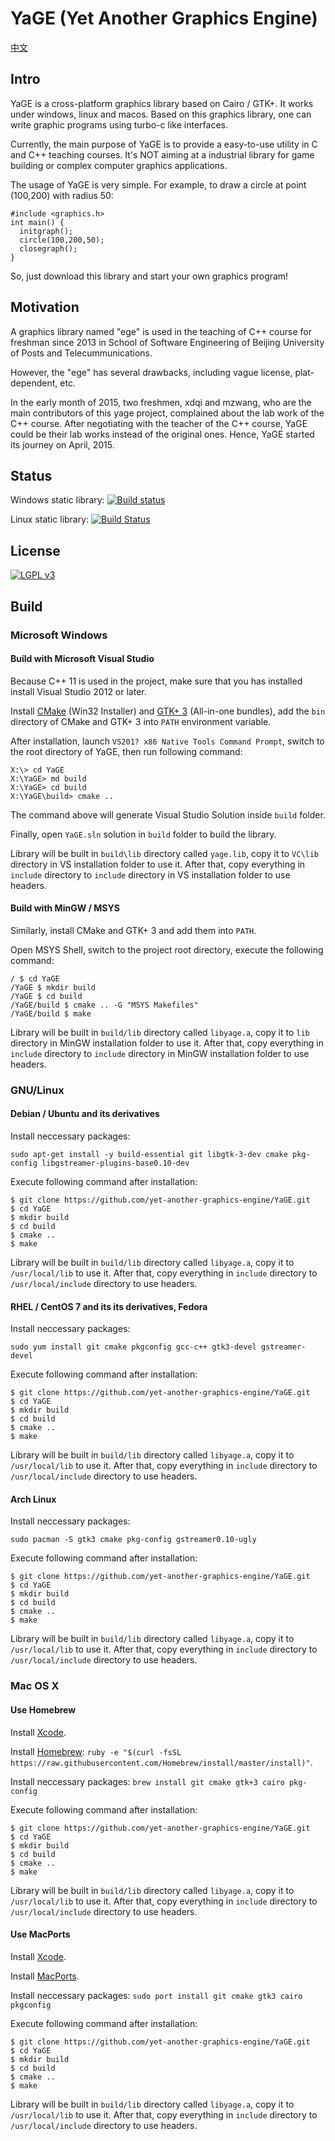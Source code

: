 # YaGE (Yet Another Graphics Engine)

[中文](https://github.com/yet-another-graphics-engine/YaGE/blob/master/README-zh.md)

## Intro

YaGE is a cross-platform graphics library based on Cairo / GTK+. It works under windows, linux and macos.
Based on this graphics library, one can write graphic programs using turbo-c like interfaces.

Currently, the main purpose of YaGE is to provide a easy-to-use utility in C and C++ teaching courses. It's NOT aiming at a industrial library for game building or complex computer graphics applications.

The usage of YaGE is very simple. For example, to draw a circle at point (100,200) with radius 50:

    #include <graphics.h>
    int main() {
      initgraph();
      circle(100,200,50);
      closegraph();
    }

So, just download this library and start your own graphics program!

## Motivation

A graphics library named "ege" is used in the teaching of C++ course for freshman since 2013 in School of Software Engineering of Beijing University of Posts and Telecummunications. 

However, the "ege" has several drawbacks, including vague license, plat-dependent, etc.

In the early month of 2015,  two freshmen, xdqi and mzwang, who are the main contributors of this yage project, complained about the lab work of the C++ course. After negotiating with the teacher of the C++ course, YaGE could be their lab works instead of the original ones. Hence, YaGE started its journey on April, 2015.

## Status

Windows static library: [![Build status](https://img.shields.io/appveyor/ci/xdqi/yage.svg)](https://ci.appveyor.com/project/xdqi/yage)

Linux static library: [![Build Status](https://img.shields.io/travis/yet-another-graphics-engine/YaGE.svg)](https://travis-ci.org/yet-another-graphics-engine/YaGE)

## License

[![LGPL v3](https://www.gnu.org/graphics/lgplv3-147x51.png)](https://www.gnu.org/licenses/)

## Build

### Microsoft Windows

#### Build with Microsoft Visual Studio

Because C++ 11 is used in the project, make sure that you has installed install Visual Studio 2012 or later.

Install [CMake](http://www.cmake.org/download/) (Win32 Installer) and [GTK+ 3](http://www.gtk.org/download/win32.php) (All-in-one bundles), add the `bin` directory of CMake and GTK+ 3 into `PATH` environment variable.

After installation, launch `VS201? x86 Native Tools Command Prompt`, switch to the root directory of YaGE, then run following command:

```
X:\> cd YaGE
X:\YaGE> md build
X:\YaGE> cd build
X:\YaGE\build> cmake ..
```

The command above will generate Visual Studio Solution inside `build` folder.

Finally, open `YaGE.sln` solution in `build` folder to build the library.

Library will be built in `build\lib` directory called `yage.lib`, copy it to `VC\lib` directory in VS installation folder to use it. After that, copy everything in `include` directory to `include` directory in VS installation folder to use headers.

#### Build with MinGW / MSYS

Similarly, install CMake and GTK+ 3 and add them into `PATH`.

Open MSYS Shell, switch to the project root directory, execute the following command:

```
/ $ cd YaGE
/YaGE $ mkdir build
/YaGE $ cd build
/YaGE/build $ cmake .. -G "MSYS Makefiles"
/YaGE/build $ make
```

Library will be built in `build/lib` directory called `libyage.a`, copy it to `lib` directory in MinGW installation folder to use it. After that, copy everything in `include` directory to `include` directory in MinGW installation folder to use headers.

### GNU/Linux

#### Debian / Ubuntu and its derivatives

Install neccessary packages:

`sudo apt-get install -y build-essential git libgtk-3-dev cmake pkg-config libgstreamer-plugins-base0.10-dev`

Execute following command after installation:

```
$ git clone https://github.com/yet-another-graphics-engine/YaGE.git
$ cd YaGE
$ mkdir build
$ cd build
$ cmake ..
$ make
```

Library will be built in `build/lib` directory called `libyage.a`, copy it to `/usr/local/lib` to use it. After that, copy everything in `include` directory to `/usr/local/include` directory to use headers.


#### RHEL / CentOS 7 and its its derivatives, Fedora

Install neccessary packages:

`sudo yum install git cmake pkgconfig gcc-c++ gtk3-devel gstreamer-devel`

Execute following command after installation:

```
$ git clone https://github.com/yet-another-graphics-engine/YaGE.git
$ cd YaGE
$ mkdir build
$ cd build
$ cmake ..
$ make
```

Library will be built in `build/lib` directory called `libyage.a`, copy it to `/usr/local/lib` to use it. After that, copy everything in `include` directory to `/usr/local/include` directory to use headers.

#### Arch Linux

Install neccessary packages:

`sudo pacman -S gtk3 cmake pkg-config gstreamer0.10-ugly`

Execute following command after installation:

```
$ git clone https://github.com/yet-another-graphics-engine/YaGE.git
$ cd YaGE
$ mkdir build
$ cd build
$ cmake ..
$ make
```

Library will be built in `build/lib` directory called `libyage.a`, copy it to `/usr/local/lib` to use it. After that, copy everything in `include` directory to `/usr/local/include` directory to use headers.

### Mac OS X

#### Use Homebrew

Install [Xcode](https://developer.apple.com/xcode/).

Install [Homebrew](http://brew.sh/): `ruby -e "$(curl -fsSL https://raw.githubusercontent.com/Homebrew/install/master/install)"`.

Install neccessary packages: `brew install git cmake gtk+3 cairo pkg-config`

Execute following command after installation:

```
$ git clone https://github.com/yet-another-graphics-engine/YaGE.git
$ cd YaGE
$ mkdir build
$ cd build
$ cmake ..
$ make
```

Library will be built in `build/lib` directory called `libyage.a`, copy it to `/usr/local/lib` to use it. After that, copy everything in `include` directory to `/usr/local/include` directory to use headers.

#### Use MacPorts

Install [Xcode](https://developer.apple.com/xcode/).

Install [MacPorts](https://www.macports.org/install.php).

Install neccessary packages: `sudo port install git cmake gtk3 cairo pkgconfig`

Execute following command after installation:

```
$ git clone https://github.com/yet-another-graphics-engine/YaGE.git
$ cd YaGE
$ mkdir build
$ cd build
$ cmake ..
$ make
```

Library will be built in `build/lib` directory called `libyage.a`, copy it to `/usr/local/lib` to use it. After that, copy everything in `include` directory to `/usr/local/include` directory to use headers.
